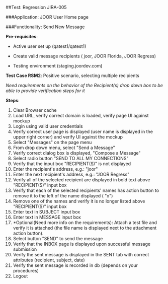 ##Test: Regression JIRA-005

###Application: JOOR User Home page

###Functionality: Send New Message

**Pre-requisites**:

 * Active user set up (qatest1/qatest1)

 * Create valid message recipients ( joor, JOOR Florida, JOOR Regress)

 * Testing environment (staging.joordev.com)

**Test Case RSM2**: Positive scenario, selecting multiple recipients

*Need requirements on the behavior of the Recipient(s) drop down box to be able to provide verification steps for it*

**Steps**:

1. Clear Browser cache
2. Load URL, verify correct domain is loaded, verify page UI against mockup
3. Login using valid user credentials
4. Verify correct user page is displayed (user name is displayed in the upper right corner) and verify UI against the mockup
5. Select &quot;Messages&quot; on the page menu
6. From drop down menu, select &quot;Send a Message&quot;
7. Verify correct dialog box is displayed, &quot;Compose a Message&quot;
8. Select radio button &quot;SEND TO ALL MY CONNECTIONS&quot;
9. Verify that the input box &quot;RECIPIENT(S)&quot;  is not displayed
10. Enter the recipient&#39;s address, e.g.: &quot;joor&quot;
11. Enter the next recipient&#39;s address, e.g.: &quot;JOOR Regress&quot;
12. Verify all of the selected recipient are displayed in bold text above &quot;RECIPIENT(S)&quot; input box
13. Verify that each of the selected recipients&#39; names has action button to remove it to the left of the name displayed ( &quot;x&quot;)
14. Remove one of the names and verify it is no longer listed above &quot;RECIPIENT(S)&quot; input box
15. Enter text in SUBJECT input box
16. Enter text in MESSAGE input box
17. \*Optional(Need more info on the requirements): Attach a test file and verify it is attached (the file name is displayed next to the attachment action button).
18. Select button &quot;SEND&quot; to send the message
19. Verify that the INBOX page is displayed upon successful message submission
20. Verify the sent message is displayed in the SENT tab with correct attributes (recipient, subject, date)
21. Verify the sent message is recorded in db (depends on your procedures)
22. Logout
